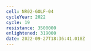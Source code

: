 ```yaml
---
cell: NR02-GOLF-04
cycleYear: 2022
cycle: 19
resistance: 3500000
enlightened: 319000
date: 2022-09-27T18:36:41.018Z
---
```

